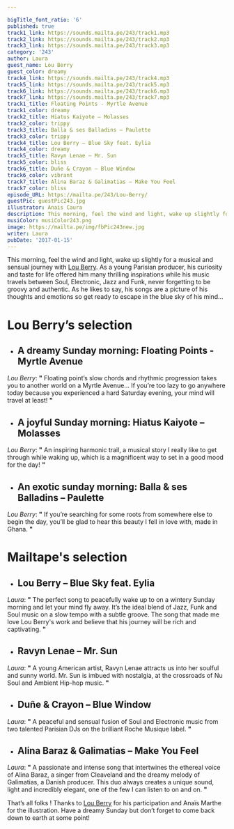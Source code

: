 ```yaml
---

bigTitle_font_ratio: '6'
published: true
track1_link: https://sounds.mailta.pe/243/track1.mp3
track2_link: https://sounds.mailta.pe/243/track2.mp3
track3_link: https://sounds.mailta.pe/243/track3.mp3
category: '243'
author: Laura
guest_name: Lou Berry
guest_color: dreamy
track4_link: https://sounds.mailta.pe/243/track4.mp3
track5_link: https://sounds.mailta.pe/243/track5.mp3
track6_link: https://sounds.mailta.pe/243/track6.mp3
track7_link: https://sounds.mailta.pe/243/track7.mp3
track1_title: Floating Points - Myrtle Avenue
track1_color: dreamy
track2_title: Hiatus Kaiyote – Molasses
track2_color: trippy
track3_title: Balla & ses Balladins – Paulette
track3_color: trippy
track4_title: Lou Berry – Blue Sky feat. Eylia
track4_color: dreamy
track5_title: Ravyn Lenae – Mr. Sun
track5_color: bliss
track6_title: Duñe & Crayon – Blue Window
track6_color: vibrant
track7_title: Alina Baraz & Galimatias – Make You Feel
track7_color: bliss
episode_URL: https://mailta.pe/243/Lou-Berry/
guestPic: guestPic243.jpg
illustrator: Anais Caura
description: This morning, feel the wind and light, wake up slightly for a musical and sensual journey with Lou Berry.
musiColor: musiColor243.png
image: https://mailta.pe/img/fbPic243new.jpg
writer: Laura
pubDate: '2017-01-15'
---
```

This morning, feel the wind and light, wake up slightly for a musical and sensual journey with [Lou Berry](https://www.facebook.com/IamLouBerry/?fref=ts "Check his Facebook page folks !"). As a young Parisian producer, his curiosity and taste for life offered him many thrilling inspirations while his music travels between Soul, Electronic, Jazz and Funk, never forgetting to be groovy and authentic. As he likes to say, his songs are a picture of his thoughts and emotions so get ready to escape in the blue sky of his mind...



# **Lou Berry’s selection**

+ ## A dreamy Sunday morning: Floating Points - Myrtle Avenue
_Lou Berry_: **"** Floating point’s slow chords and rhythmic progression takes you to another world on a Myrtle Avenue… If you’re too lazy to go anywhere today because you experienced a hard Saturday evening, your mind will travel at least! **"** 

+ ## A joyful Sunday morning: Hiatus Kaiyote – Molasses
_Lou Berry_: **"** An inspiring harmonic trail, a musical story I really like to get through while waking up, which is a magnificent way to set in a good mood for the day! **"** 

+ ## An exotic sunday morning: Balla & ses Balladins – Paulette
_Lou Berry_: **"** If you’re searching for some roots from somewhere else to begin the day, you’ll be glad to hear this beauty I fell in love with, made in Ghana. **"** 


# Mailtape's selection

+ ## Lou Berry – Blue Sky feat. Eylia
_Laura_: **"** The perfect song to peacefully wake up to on a wintery Sunday morning and let your mind fly away. It’s the ideal blend of Jazz, Funk and Soul music on a slow tempo with a subtle groove. The song that made me love Lou Berry's work and believe that his journey will be rich and captivating. **"** 

+ ## Ravyn Lenae – Mr. Sun
_Laura_: **"** A young American artist, Ravyn Lenae attracts us into her soulful and sunny world. Mr. Sun is imbued with nostalgia, at the crossroads of Nu Soul and Ambient Hip-hop music. **"** 

+ ## Duñe & Crayon – Blue Window
_Laura_: **"** A peaceful and sensual fusion of Soul and Electronic music from two talented Parisian DJs on the brilliant Roche Musique label. **"** 

+ ## Alina Baraz & Galimatias – Make You Feel
_Laura_: **"** A passionate and intense song that intertwines the ethereal voice of Alina Baraz, a singer from Cleaveland and the dreamy melody of Galimatias, a Danish producer. This duo always creates a unique sound, light and incredibly elegant, one of the few I can listen to on and on. **"** 

That’s all folks ! Thanks to [Lou Berry](https://soundcloud.com/hugod-1 "Lou Berry's Soundcloud") for his participation and Anaïs Marthe for the illustration. Have a dreamy Sunday but don’t forget to come back down to earth at some point! 
